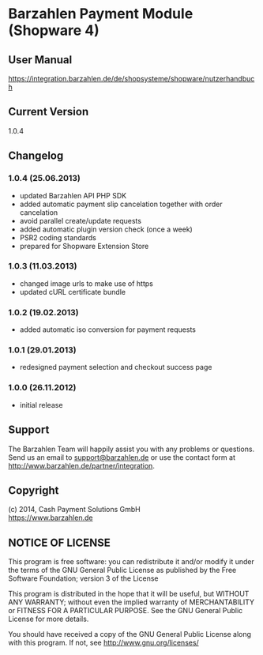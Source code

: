 # Barzahlen Payment Module (Shopware 4)

## User Manual
https://integration.barzahlen.de/de/shopsysteme/shopware/nutzerhandbuch

## Current Version
1.0.4

## Changelog

### 1.0.4 (25.06.2013)
* updated Barzahlen API PHP SDK
* added automatic payment slip cancelation together with order cancelation
* avoid parallel create/update requests
* added automatic plugin version check (once a week)
* PSR2 coding standards
* prepared for Shopware Extension Store

### 1.0.3 (11.03.2013)
* changed image urls to make use of https
* updated cURL certificate bundle

### 1.0.2 (19.02.2013)
* added automatic iso conversion for payment requests

### 1.0.1 (29.01.2013)
* redesigned payment selection and checkout success page

### 1.0.0 (26.11.2012)
* initial release

## Support
The Barzahlen Team will happily assist you with any problems or questions. Send us an email to support@barzahlen.de or use the contact form at http://www.barzahlen.de/partner/integration.

## Copyright
(c) 2014, Cash Payment Solutions GmbH  
https://www.barzahlen.de

## NOTICE OF LICENSE
This program is free software: you can redistribute it and/or modify it under the terms of the GNU General Public License as published by the Free Software Foundation; version 3 of the License

This program is distributed in the hope that it will be useful, but WITHOUT ANY WARRANTY; without even the implied warranty of MERCHANTABILITY or FITNESS FOR A PARTICULAR PURPOSE. See the GNU General Public License for more details.

You should have received a copy of the GNU General Public License along with this program.  If not, see http://www.gnu.org/licenses/